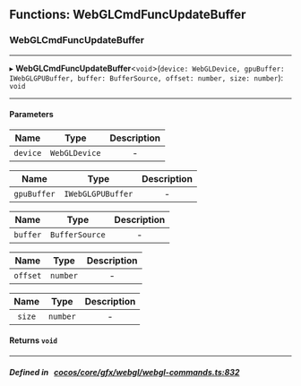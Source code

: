 ## Functions: WebGLCmdFuncUpdateBuffer

### WebGLCmdFuncUpdateBuffer


___
▸ **WebGLCmdFuncUpdateBuffer**<`void`\>(`device: WebGLDevice, gpuBuffer: IWebGLGPUBuffer, buffer: BufferSource, offset: number, size: number`): `void`
___


#### Parameters

| Name | Type | Description |
| :------: | :------: | :------: |
| `device` | `WebGLDevice` | - |

| Name | Type | Description |
| :------: | :------: | :------: |
| `gpuBuffer` | `IWebGLGPUBuffer` | - |

| Name | Type | Description |
| :------: | :------: | :------: |
| `buffer` | `BufferSource` | - |

| Name | Type | Description |
| :------: | :------: | :------: |
| `offset` | `number` | - |

| Name | Type | Description |
| :------: | :------: | :------: |
| `size` | `number` | - |


#### Returns `void` 
___


##### Defined in &nbsp;   [cocos/core/gfx/webgl/webgl-commands.ts:832](https://github.com/cocos-creator/engine/blob/c7bf6b8a9/cocos/core/gfx/webgl/webgl-commands.ts#L832)&nbsp;
